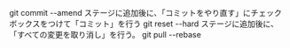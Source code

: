 git commit --amend
 ステージに追加後に、「コミットをやり直す」にチェックボックスをつけて「コミット」を行う
git reset --hard
 ステージに追加後に、「すべての変更を取り消し」を行う。
git pull --rebase
 